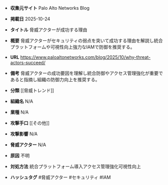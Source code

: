 - **収集元サイト**
Palo Alto Networks Blog

- **掲載日**
2025-10-24

- **タイトル**
脅威アクターが成功する理由

- **概要**
脅威アクターがセキュリティの弱点を突いて成功する理由を解説し統合プラットフォームや可視性向上強力なIAMで防御を推奨する。

- **URL**
https://www.paloaltonetworks.com/blog/2025/10/why-threat-actors-succeed/

- **備考**
脅威アクターの成功要因を理解し統合防御やアクセス管理強化が重要であると指摘し組織の防御力向上を推奨する。

- **分類**
[[脅威トレンド]]

- **組織名**
N/A

- **業種**
N/A

- **攻撃手口**
[[その他]]

- **攻撃影響**
N/A

- **脅威アクター**
N/A

- **原因**
不明

- **対処方法**
統合プラットフォーム導入アクセス管理強化可視性向上

- **ハッシュタグ**
#脅威アクター #セキュリティ #IAM
